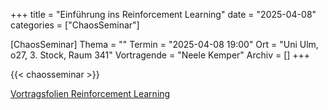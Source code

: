 +++
title = "Einführung ins Reinforcement Learning"
date = "2025-04-08"
categories = ["ChaosSeminar"]

[ChaosSeminar]
Thema = ""
Termin = "2025-04-08 19:00"
Ort = "Uni Ulm, o27, 3. Stock, Raum 341"
Vortragende = "Neele Kemper"
Archiv = []
+++

{{< chaosseminar >}}


[Vortragsfolien Reinforcement Learning](foliensatz_reinforcement_learning.pdf)
